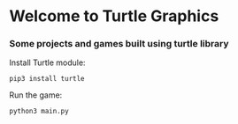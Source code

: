 # Welcome to Turtle Graphics

### Some projects and games built using turtle library


Install Turtle module:

`pip3 install turtle`

Run the game:

`python3 main.py`
